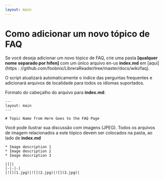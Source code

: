 ```yaml
---
layout: main
---
```


# Como adicionar um novo tópico de FAQ

Se você deseja adicionar um novo tópico de FAQ, crie uma pasta **[qualquer nome separado por hífen]** com um único arquivo en-us **index.md** em [aqui](https : //github.com/foobnix/LibreraReader/tree/master/docs/wiki/faq).

O script atualizará automaticamente o índice das perguntas frequentes e adicionará arquivos de localidade para todos os idiomas suportados.

Formato do cabeçalho do arquivo para **index.md**:

```
---
layout: main
---

# Topic Name from Here Goes to the FAQ Page
```

Você pode ilustrar sua discussão com imagens (JPEG). Todos os arquivos de imagem relacionados a este tópico devem ser colocados na pasta, ao lado de **index.md**

```
* Image description 1
* Image description 2
* Image description 3

||||
|-|-|-|
|![](1.jpg)|![](2.jpg)|![](3.jpg)|
```
